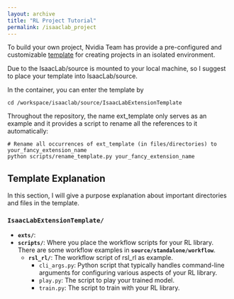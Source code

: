 ```yaml
---
layout: archive
title: "RL Project Tutorial"
permalink: /isaaclab_project
---
```


To build your own project, Nvidia Team has provide a pre-configured and customizable [template](https://github.com/isaac-sim/IsaacLabExtensionTemplate.git) for creating projects in an isolated environment.

Due to the IsaacLab/source is mounted to your local machine, so I suggest to place your template into IsaacLab/source.

In the container, you can enter the template by
```
cd /workspace/isaaclab/source/IsaacLabExtensionTemplate
```

Throughout the repository, the name ext_template only serves as an example and it provides a script to rename all the references to it automatically:
```
# Rename all occurrences of ext_template (in files/directories) to your_fancy_extension_name
python scripts/rename_template.py your_fancy_extension_name
```

<H2> Template Explanation </H2>

In this section, I will give a purpose explanation about important directories and files in the template.
<!-- 
### `IsaacLabExtensionTemplate/`
- **`main/`**: Contains the main application code and resources.
  - **`java/`**: Source code for the main application.
    - `Main.java`: The entry point of the application.
  - **`resources/`**: Configuration files and other resources needed by the application.
    - `application.properties`: Application configuration settings.
  - **`webapp/`**: Web application resources.
    - `index.html`: The main HTML file for the web interface. -->


### `IsaacLabExtensionTemplate/`
- **`exts/`**: 
- **`scripts/`**: Where you place the workflow scripts for your RL library. There are some workflow examples in **`source/standalone/workflow`**.
    - **`rsl_rl/`**: The workflow script of rsl_rl as example.
        - `cli_args.py`: Python script that typically handles command-line arguments for configuring various aspects of your RL library.
        - `play.py`: The script to play your trained model.
        - `train.py`: The script to train with your RL library.